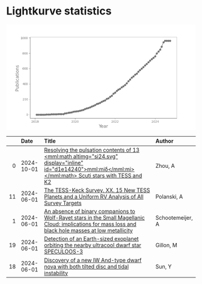 
<h1>Lightkurve statistics</h1>

![publications](out/lightkurve-publications.png)  

|    | Date       | Title                                                                                                                                                                                                                          | Author           |
|---:|:-----------|:-------------------------------------------------------------------------------------------------------------------------------------------------------------------------------------------------------------------------------|:-----------------|
|  0 | 2024-10-01 | [Resolving the pulsation contents of 13 <mml:math altimg="si24.svg" display="inline" id="d1e14240"><mml:mi>δ</mml:mi></mml:math> Scuti stars with TESS and K2](https://ui.adsabs.harvard.edu/abs/2024NewA..11102235Z/abstract) | Zhou, A          |
| 11 | 2024-06-01 | [The TESS-Keck Survey. XX. 15 New TESS Planets and a Uniform RV Analysis of All Survey Targets](https://ui.adsabs.harvard.edu/abs/2024ApJS..272...32P/abstract)                                                                | Polanski, A      |
|  1 | 2024-06-01 | [An absence of binary companions to Wolf-Rayet stars in the Small Magellanic Cloud: implications for mass loss and black hole masses at low metallicity](https://ui.adsabs.harvard.edu/abs/2024arXiv240601420S/abstract)       | Schootemeijer, A |
| 19 | 2024-06-01 | [Detection of an Earth-sized exoplanet orbiting the nearby ultracool dwarf star SPECULOOS-3](https://ui.adsabs.harvard.edu/abs/2024arXiv240600794G/abstract)                                                                   | Gillon, M        |
| 18 | 2024-06-01 | [Discovery of a new IW And-type dwarf nova with both tilted disc and tidal instability](https://ui.adsabs.harvard.edu/abs/2024MNRAS.531..422S/abstract)                                                                        | Sun, Y           |
    